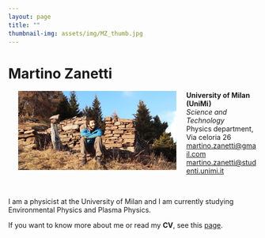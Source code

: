 ```yaml
---
layout: page
title: ""
thumbnail-img: assets/img/MZ_thumb.jpg
---
```


# Martino Zanetti

<img hspace=20 src="assets/img/MZ2.jpg" alt="MZ" title="MartinoZ" width="320" align="left"/>

**University of Milan (UniMi)**  
*Science and Technology*  
Physics department,  
Via celoria 26  
[martino.zanetti@gmail.com](mailto:martino.zanetti@gmail.com)  
[martino.zanetti@studenti.unimi.it](mailto:martino.zanetti@studenti.unimi.it)

<br/>
  
I am a physicist at the University of Milan and I am currently studying Environmental Physics and Plasma Physics.


If you want to know more about me or read my **CV**, see this [page](https://martinozanetti.github.io/aboutme/).
